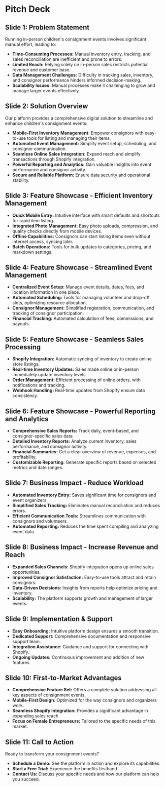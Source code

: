 # Pitch Deck

## Slide 1: Problem Statement

Running in-person children's consignment events involves significant manual effort, leading to:

*   **Time-Consuming Processes:** Manual inventory entry, tracking, and sales reconciliation are inefficient and prone to errors.
*   **Limited Reach:** Relying solely on in-person sales restricts potential revenue and customer base.
*   **Data Management Challenges:** Difficulty in tracking sales, inventory, and consignor performance hinders informed decision-making.
*   **Scalability Issues:** Manual processes make it challenging to grow and manage larger events effectively.

## Slide 2: Solution Overview

Our platform provides a comprehensive digital solution to streamline and enhance children's consignment events:

*   **Mobile-First Inventory Management:**  Empower consignors with easy-to-use tools for listing and managing their items.
*   **Automated Event Management:** Simplify event setup, scheduling, and consignor communication.
*   **Seamless Online Sales Integration:** Expand reach and simplify transactions through Shopify integration.
*   **Powerful Reporting and Analytics:** Gain valuable insights into event performance and consignor activity.
*   **Secure and Reliable Platform:** Ensure data security and operational stability.

## Slide 3: Feature Showcase - Efficient Inventory Management

*   **Quick Mobile Entry:**  Intuitive interface with smart defaults and shortcuts for rapid item listing.
*   **Integrated Photo Management:** Easy photo uploads, compression, and quality checks directly from mobile devices.
*   **Offline Capabilities:**  Consignors can start listing items even without internet access, syncing later.
*   **Batch Operations:** Tools for bulk updates to categories, pricing, and markdown settings.

## Slide 4: Feature Showcase - Streamlined Event Management

*   **Centralized Event Setup:**  Manage event details, dates, fees, and location information in one place.
*   **Automated Scheduling:**  Tools for managing volunteer and drop-off slots, optimizing resource allocation.
*   **Consignor Management:**  Simplified registration, communication, and tracking of consignor participation.
*   **Financial Tracking:**  Automated calculation of fees, commissions, and payouts.

## Slide 5: Feature Showcase - Seamless Sales Processing

*   **Shopify Integration:**  Automatic syncing of inventory to create online store listings.
*   **Real-time Inventory Updates:**  Sales made online or in-person immediately update inventory levels.
*   **Order Management:**  Efficient processing of online orders, with notifications and tracking.
*   **Webhook Handling:**  Real-time updates from Shopify ensure data consistency.

## Slide 6: Feature Showcase - Powerful Reporting and Analytics

*   **Comprehensive Sales Reports:** Track daily, event-based, and consignor-specific sales data.
*   **Detailed Inventory Reports:**  Analyze current inventory, sales performance, and consignor activity.
*   **Financial Summaries:**  Get a clear overview of revenue, expenses, and profitability.
*   **Customizable Reporting:**  Generate specific reports based on selected metrics and date ranges.

## Slide 7: Business Impact - Reduce Workload

*   **Automated Inventory Entry:**  Saves significant time for consignors and event organizers.
*   **Simplified Sales Tracking:**  Eliminates manual reconciliation and reduces errors.
*   **Efficient Communication Tools:**  Streamlines communication with consignors and volunteers.
*   **Automated Reporting:**  Reduces the time spent compiling and analyzing event data.

## Slide 8: Business Impact - Increase Revenue and Reach

*   **Expanded Sales Channels:**  Shopify integration opens up online sales opportunities.
*   **Improved Consignor Satisfaction:**  Easy-to-use tools attract and retain consignors.
*   **Data-Driven Decisions:**  Insights from reports help optimize pricing and inventory.
*   **Scalability:**  The platform supports growth and management of larger events.

## Slide 9: Implementation & Support

*   **Easy Onboarding:**  Intuitive platform design ensures a smooth transition.
*   **Dedicated Support:**  Comprehensive documentation and responsive support team.
*   **Integration Assistance:**  Guidance and support for connecting with Shopify.
*   **Ongoing Updates:**  Continuous improvement and addition of new features.

## Slide 10: First-to-Market Advantages

*   **Comprehensive Feature Set:**  Offers a complete solution addressing all key aspects of consignment events.
*   **Mobile-First Design:**  Optimized for the way consignors and organizers work.
*   **Seamless Shopify Integration:**  Provides a significant advantage in expanding sales reach.
*   **Focus on Female Entrepreneurs:**  Tailored to the specific needs of this market.

## Slide 11: Call to Action

Ready to transform your consignment events?

*   **Schedule a Demo:** See the platform in action and explore its capabilities.
*   **Start a Free Trial:** Experience the benefits firsthand.
*   **Contact Us:**  Discuss your specific needs and how our platform can help you succeed.

